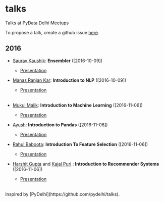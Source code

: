 # talks
Talks at PyData Delhi Meetups

To propose a talk, create a github issue [here](https://github.com/pydatadelhi/talks/issues).
## 2016

* [Saurav Kaushik](https://github.com/sauravkaushik8): **Ensembler** ([2016-10-09])
    * [Presentation](https://drive.google.com/file/d/0ByPBn4rtMQ5HT2toMXdXd1lyLWs/view)

* [Manas Ranjan Kar](https://github.com/manasRK): **Introduction to NLP** ([2016-10-09])
    * [Presentation](https://docs.google.com/presentation/d/11cqRZDD_jSrduiVI9-Z452JKuM6Q-_gw3xwIfMEnrXM/edit#slide=id.p)
    
    <br>
* [Mukul Malik](https://github.com/mukulmalik18): **Introduction to Machine Learning** ([2016-11-06])
    * [Presentation](https://docs.google.com/presentation/d/1zbAjPKd-YYCbis_E8BsTLAXTrHbMPHJnP85w3kRiqLg/edit?usp=sharing)

* [Ayush](https://github.com/ayush1997): **Introduction to Pandas** ([2016-11-06])
    * [Presentation](http://slides.com/ayush1997/deck-1/)
    
* [Rahul Baboota](https://github.com/RahulBaboota): **Introduction To Feature Selection** ([2016-11-06])
    * [Presentation](http://slides.com/rahulbaboota/introfs)
    
* [Harshit Gupta](https://github.com/Harshitgupta15) and [Kajal Puri](https://github.com/kajalthecoder) : **Introduction to Recommender Systems** ([2016-11-06])
    * [Presentation](https://docs.google.com/presentation/d/1WRqPAKKZLuebFytXxQvYfWNzxQVNn6MhZGTavGIt9Yc/edit?usp=sharing)

<br>
Inspired by [PyDelhi](https://github.com/pydelhi/talks).
